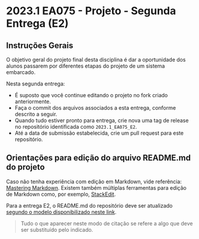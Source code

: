# 2023.1 EA075 - Projeto - Segunda Entrega (E2)

## Instruções Gerais

O objetivo geral do projeto final desta disciplina é dar a oportunidade dos alunos passarem por diferentes etapas do projeto de um sistema embarcado.

Nesta segunda entrega:
 * É suposto que você continue editando o projeto no fork criado anteriormente.
 * Faça o commit dos arquivos associados a esta entrega, conforme descrito a seguir.
 * Quando tudo estiver pronto para entrega, crie nova uma tag de release no repositório identificada como `2023.1_EA075_E2`.
 * Até a data de submissão estabelecida, crie um pull request para este repositório.

## Orientações para edição do arquivo README.md do projeto

Caso não tenha experiência com edição em Markdown, vide referência: [Mastering Markdown](https://guides.github.com/features/mastering-markdown/).
Existem também múltiplas ferramentas para edição de Markdown como, por exemplo, [StackEdit](https://stackedit.io/).

Para a entrega E2, o README.md do repositório deve ser atualizado [segundo o modelo disponibilizado neste link](https://github.com/teaching-FEEC/ea075-2023.1/blob/main/templates/ea075-E2-template.md).

> Tudo o que aparecer neste modo de citação se refere a algo que deve ser substituído pelo indicado. 
